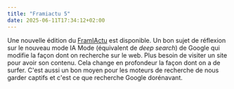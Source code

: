 ```yaml
---
title: "Framiactu 5"
date: 2025-06-11T17:34:12+02:00
---
```


Une nouvelle édition du [FramIActu](https://framablog.org/2025/06/11/framiactu-n5-la-revue-mensuelle-sur-lactualite-de-lia/) est disponible. Un bon sujet de réflexion sur le nouveau mode IA Mode (équivalent de _deep search_) de Google qui modifie la façon dont on recherche sur le web. Plus besoin de visiter un site pour avoir son contenu. Cela change en profondeur la façon dont on a de surfer. C'est aussi un bon moyen pour les moteurs de recherche de nous garder captifs et c'est ce que recherche Google dorénavant.
